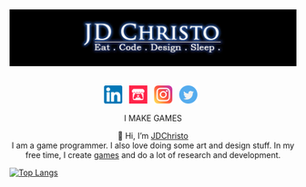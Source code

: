 <p><img src="https://visitor-badge.laobi.icu/badge?page_id=JDChristo.JDChristo" alt=""></p>
<a href="https://jdchristo.github.io/portfolio/">
<img align="centre" src="https://github.com/JDChristo/JDChristo/blob/main/img/2.jpg?raw=tru">
</a>
<br><br>
<p align="center">
<a href = "https://www.linkedin.com/in/jerrin-thomas-7b1b80152/">
<img width="32" height="32" src="https://github.com/JDChristo/JDChristo/blob/main/img/linkedin.png"></a>&nbsp;&nbsp;
<a href = "https://jd-christo.itch.io/">
<img width="32" height="32" src="https://github.com/JDChristo/JDChristo/blob/main/img/itch.png"></a>&nbsp;&nbsp;
<a href = "https://www.instagram.com/jd_christo/">
<img width="32" height="32" src="https://github.com/JDChristo/JDChristo/blob/main/img/instagram.png"></a>&nbsp;&nbsp;
<a href = "https://twitter.com/jd1678">
<img width="32" height="32" src="https://github.com/JDChristo/JDChristo/blob/main/img/twitter.png"></a>&nbsp;&nbsp;
</p>
<p align="center">
I MAKE GAMES
</p>
<p align="center">
  👋 Hi, I’m <a href="https://jdchristo.github.io/portfolio/">JDChristo</a> <br>
I am a game programmer. I also love doing some art and design stuff.
In my free time, I create <a href="https://jdchristo.github.io/portfolio/work.html">games</a> and do a lot of research and development.
</p>

<p><a href="https://github.com/JDChristo/github-readme-stats"><img src="https://github-readme-stats.vercel.app/api/top-langs/?username=JDChristo&amp;hide_progress=true&amp;theme=buefy" alt="Top Langs"></a></p>
